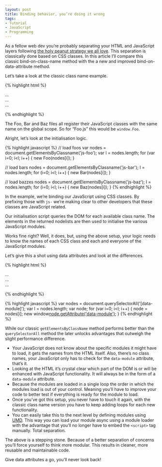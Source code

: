 ```yaml
---
layout: post
title: Binding behavior, you’re doing it wrong
tags:
- Tutorial
- JavaScript
- Programming
---
```

As a fellow web dev you’re probably separating your HTML and JavaScript layers following [the holy peanut strategy we all love](https://twitter.com/rikschennink/status/489317032337616896). This separation is classically done based on CSS classes. In this article I’ll compare this classic bind-on-class-name method with the a new and improved bind-on-data-attribute method.

Let’s take a look at the classic class name example.

{% highlight html %}
<div class="js-foo"> … </div>

<div class="js-bar"> … </div>

<div class="js-baz"> … </div>

<script src="Foo.js"></script>
<script src="Bar.js"></script>
<script src="Baz.js"></script>
{% endhighlight %}

The Foo, Bar and Baz files all register their JavaScript classes with the same name on the global scope. So for “Foo.js” this would be `window.Foo`.

Alright, let’s look at the initialisation logic.

{% highlight javascript %}
// load foos
var nodes = document.getElementsByClassname('js-foo');
var l = nodes.length;
for (var i=0; i<l; i++) {
    new Foo(nodes[i]);
}

// load bars
nodes = document.getElementsByClassname('js-bar');
l = nodes.length;
for (i=0; i<l; i++) {
    new Bar(nodes[i]);
}

// load bazzes
nodes = document.getElementsByClassname('js-baz');
l = nodes.length;
for (i=0; i<l; i++) {
    new Baz(nodes[i]);
}
{% endhighlight %}

In the example, we’re binding our JavaScript using CSS classes. By prefixing those with `js-` we’re making clear to other developers that these classes are JavaScript related. 

Our initialisation script queries the DOM for each available class name. The elements in the returned nodelists are then used to initialise the various JavaScript modules. 

Works fine right? Well, it does, but, using the above setup, your logic needs to know the names of each CSS class and each and everyone of the JavaScript modules.

Let’s give this a shot using data attributes and look at the differences.

{% highlight html %}
<div data-module="Foo"> … </div>

<div data-module="Bar"> … </div>

<div data-module="Baz"> … </div>

<script src="Foo.js"></script>
<script src="Bar.js"></script>
<script src="Baz.js"></script>
{% endhighlight %}

{% highlight javascript %}
var nodes = document.querySelectorAll('[data-module]');
var l = nodes.length;
var node;
for (var i=0; i<l; i++) {
    node = nodes[i];
    new window[node.getAttribute('data-module')](node);
}
{% endhighlight %}

While our classic `getElementsByClassName` method performs better than the `querySelectorAll` method the later unlocks advantages that outweigh the slight performance difference.

- Your JavaScript does not know about the specific modules it might have to load, it gets the names from the HTML itself. Also, there’s no class names, your JavaScript only has to check for the `data-module` attribute, that’s it.
- Looking at the HTML it’s crystal clear which part of the DOM is or will be enhanced with JavaScript functionality. It will always be in the form of a `data-module` attribute.
- Because the modules are loaded in a single loop the order in which the modules load is out of your control. Meaning you’ll have to improve your code to better test if everything is ready for the module to load.
- Once you’ve got this setup, you never have to touch it again, with the classic class name version you have to keep adding loops for each new functionality.
- You can easily take this to the next level by defining modules using [UMD](https://github.com/umdjs/umd). This way you can load your module async using a module loader with the advantage that you’ll no longer have to embed the `<script>` tag manually. Total separation.

The above is a stepping stone. Because of a better separation of concerns you’ll force yourself to think more modular. This results in cleaner, more reusable and maintainable code.

Give data attributes a go, you’ll never look back!